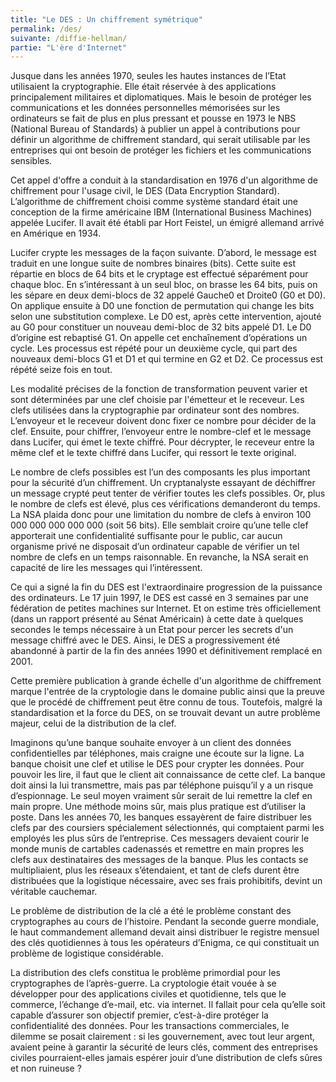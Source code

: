 ```yaml
---
title: "Le DES : Un chiffrement symétrique"
permalink: /des/
suivante: /diffie-hellman/
partie: "L'ère d'Internet"
---
```


Jusque dans les années 1970, seules les hautes instances de l’Etat utilisaient la cryptographie. Elle était réservée à des applications principalement militaires et diplomatiques. Mais le besoin de protéger les communications et les données personnelles mémorisées sur les ordinateurs se fait de plus en plus pressant et pousse en 1973 le NBS (National Bureau of Standards) à publier un appel à contributions pour définir un algorithme  de  chiffrement  standard, qui serait utilisable par les entreprises qui ont besoin de protéger les fichiers et les communications sensibles.

Cet appel d'offre a conduit à la standardisation en 1976 d'un algorithme de chiffrement pour l'usage civil, le DES (Data Encryption Standard).
L’algorithme de chiffrement choisi comme système standard était une conception de la firme américaine IBM (International Business Machines) appelée Lucifer. Il avait été établi par Hort Feistel, un émigré allemand arrivé en Amérique en 1934.

Lucifer crypte les messages de la façon suivante. D’abord, le message est traduit en une longue suite de nombres binaires (bits). Cette suite est répartie en blocs de 64 bits et le cryptage est effectué séparément pour chaque bloc. En s’intéressant à un seul bloc, on brasse les 64 bits, puis on les sépare en deux demi-blocs de 32 appelé Gauche0 et Droite0 (G0 et D0). On applique ensuite à D0 une fonction de permutation qui change les bits selon une substitution complexe. Le D0 est, après cette intervention, ajouté au G0 pour constituer un nouveau demi-bloc de 32 bits appelé D1. Le D0 d’origine est rebaptisé G1. On appelle cet enchaînement d’opérations un cycle. Les processus est répété pour un deuxième cycle, qui part des nouveaux demi-blocs G1 et D1 et qui termine en G2 et D2. Ce processus est répété seize fois en tout.

Les modalité précises de la fonction de transformation peuvent varier et sont déterminées par une clef choisie par l'émetteur et le receveur. Les clefs utilisées dans la cryptographie par ordinateur sont des nombres. L’envoyeur et le receveur doivent donc fixer ce nombre pour décider de la clef. Ensuite, pour chiffrer, l’envoyeur entre le nombre-clef et le message dans Lucifer, qui émet le texte chiffré. Pour décrypter, le receveur entre la même clef et le texte chiffré dans Lucifer, qui ressort le texte original.

Le nombre de clefs possibles est l’un des composants les plus important pour la sécurité d’un chiffrement. Un cryptanalyste essayant de déchiffrer un message crypté peut tenter de vérifier toutes les clefs possibles. Or, plus le nombre de clefs est élevé, plus ces vérifications demanderont du temps. La NSA plaida donc pour une limitation du nombre de clefs à environ 100 000 000 000 000 000 (soit 56 bits). Elle semblait croire qu’une telle clef apporterait une confidentialité suffisante pour le public, car aucun organisme privé ne disposait d’un ordinateur capable de vérifier un tel nombre de clefs en un temps raisonnable. En revanche, la NSA serait en capacité de lire les messages qui l’intéressent.

Ce qui a signé la fin du DES est l'extraordinaire progression de la puissance des ordinateurs. Le 17 juin 1997, le DES est cassé en 3 semaines par une fédération de petites machines sur Internet. Et on estime très officiellement (dans un rapport présenté au Sénat Américain) à cette date à quelques secondes le temps nécessaire à un Etat pour percer les secrets d'un message chiffré avec le DES. Ainsi, le DES a progressivement été abandonné à partir de la fin des années 1990 et définitivement remplacé en 2001.

Cette première publication à grande échelle d'un algorithme de chiffrement marque l'entrée de la cryptologie dans le domaine public ainsi que la preuve que le procédé de chiffrement peut être connu de tous. Toutefois, malgré la standardisation et la force du DES, on se trouvait devant un autre problème majeur, celui de la distribution de la clef.

Imaginons qu’une banque souhaite envoyer à un client des données confidentielles par téléphones, mais craigne une écoute sur la ligne. La banque choisit une clef et utilise le DES pour crypter les données. Pour pouvoir les lire, il faut que le client ait connaissance de cette clef. La banque doit ainsi la lui transmettre, mais pas par téléphone puisqu’il y a un risque d’espionnage. Le seul moyen vraiment sûr serait de lui remettre la clef en main propre. Une méthode moins sûr, mais plus pratique est d’utiliser la poste. Dans les années 70, les banques essayèrent de faire distribuer les clefs par des coursiers spécialement sélectionnés, qui comptaient parmi les employés les plus sûrs de l’entreprise. Ces messagers devaient courir le monde munis de cartables cadenassés et remettre en main propres les clefs aux destinataires des messages de la banque. Plus les contacts se multipliaient, plus les réseaux s’étendaient, et tant de clefs durent être distribuées que la logistique nécessaire, avec ses frais prohibitifs, devint un véritable cauchemar.

Le problème de distribution de la clé a été le problème constant des cryptographes au cours de l’histoire. Pendant la seconde guerre mondiale, le haut commandement allemand devait ainsi distribuer le registre mensuel des clés quotidiennes à tous les opérateurs d’Enigma, ce qui constituait un problème de logistique considérable.

La distribution des clefs constitua le problème primordial pour les cryptographes de l’après-guerre. La cryptologie était vouée à se développer pour des applications civiles et quotidienne, tels que le commerce, l’échange d’e-mail, etc. via internet. Il fallait pour cela qu’elle soit capable d’assurer son objectif premier, c’est-à-dire protéger la confidentialité des données. Pour les transactions commerciales, le dilemme se posait clairement : si les gouvernement, avec tout leur argent, avaient peine à garantir la sécurité de leurs clés, comment des entreprises civiles pourraient-elles jamais espérer jouir d’une distribution de clefs sûres et non ruineuse ?
